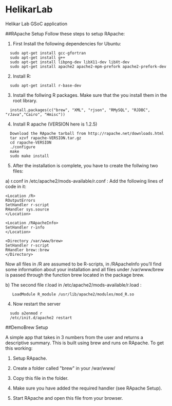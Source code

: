 # HelikarLab

Helikar Lab GSoC application

##RApache Setup
Follow these steps to setup RApache:

1. First Install the following dependencies for Ubuntu:
```
  sudo apt-get install gcc-gfortran
  sudo apt-get install g++
  sudo apt-get install libpng-dev libX11-dev libXt-dev
  sudo apt-get install apache2 apache2-mpm-prefork apache2-prefork-dev
```
2. Install R:
```
  sudo apt-get install r-base-dev
 ```
3. Install the follwing R packages. Make sure that the you install them in the root library. 
```
  install.packages(c("brew", "XML", "rjson", "RMySQL", "RJDBC", "rJava","Cairo", "Hmisc"))
 ```
4. Install R apache (VERSION here is 1.2.5)
```
  Download the RApache tarball from http://rapache.net/downloads.html
  tar xzvf rapache-VERSION.tar.gz 
  cd rapache-VERSION
  ./configure
  make
  sudo make install
 ```
5. After the installation is complete, you have to create the follwing two files:
 
a) r.conf in /etc/apache2/mods-available/r.conf :
  Add the following lines of code in it:

    <Location /R>
    ROutputErrors
    SetHandler r-script
    RHandler sys.source
    </Location>
     
    <Location /RApacheInfo>
    SetHandler r-info
    </Location>
    
    <Directory /var/www/brew>
  	SetHandler r-script
  	RHandler brew::brew
    </Directory>

Now all files in /R are assumed to be R-scripts, in /RApacheInfo you’ll find some information about your installation and all files under /var/www/brew is passed through the function brew located in the package brew.

b) The second file r.load in /etc/apache2/mods-available/r.load :
 ```
    LoadModule R_module /usr/lib/apache2/modules/mod_R.so
 ```
4. Now restart the server
```  
  sudo a2enmod r
  /etc/init.d/apache2 restart
```
##DemoBrew Setup

A simple app that takes in 3 numbers from the user and returns a descriptive summary.
This is built using brew and runs on RApache.
To get this working:

1. Setup RApache.

2. Create a folder called "brew" in your /war/www/

3. Copy this file in the folder.

4. Make sure you have added the required handler (see RApache Setup). 

5. Start RApache and open this file from your browser.
